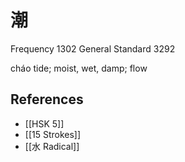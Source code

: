 # 潮
Frequency 1302
General Standard 3292

cháo
tide; moist, wet, damp; flow

## References
- [[HSK 5]]
- [[15 Strokes]]
- [[水 Radical]]